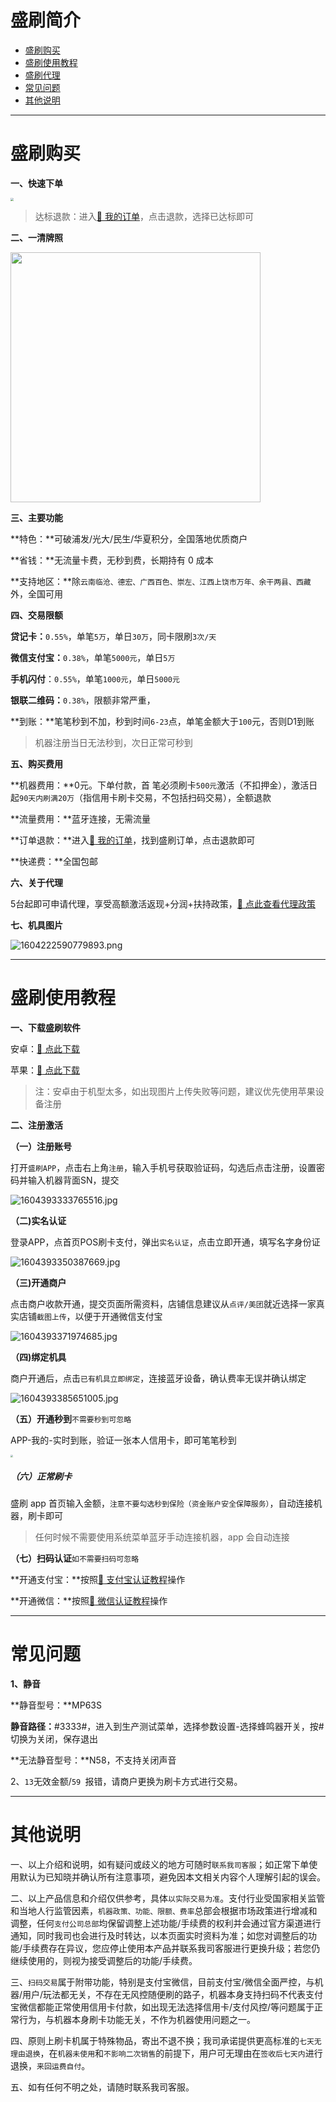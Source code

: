 # 盛刷简介

- [盛刷购买](#盛刷购买)
- [盛刷使用教程](#盛刷使用教程)
- [盛刷代理](agent/ss.md)
- [常见问题](#常见问题)
- [其他说明](#其他说明)

---

# 盛刷购买

**一、快速下单**

[<img src="https://cos.zjkmkj.com/media/2024/08/20/eab9d545a91e22304d50c8966e2c0c7e-2.webp" style="zoom:33%;" />](http://kmshop.zjkmkj.com/pages/goods_details/index?id=21)

> 达标退款：进入[:link: 我的订单](http://kmshop.zjkmkj.com/pages/users/order_list/index)，点击退款，选择已达标即可

**二、一清牌照**

<img src="https://cos.zjkmkj.com/media/2024/08/20/edeadb5545cd50fbd920e006a50357a3-2.webp" width=400 />

**三、主要功能**

**特色：**可破浦发/光大/民生/华夏积分，全国落地优质商户

**省钱：**无流量卡费，无秒到费，长期持有 0 成本

**支持地区：**除`云南临沧、德宏、广西百色、崇左、江西上饶市万年、余干两县、西藏`外，全国可用

**四、交易限额**

**贷记卡：**`0.55%`，单笔`5万`，单日`30万`，同卡限刷`3次/天`

**微信支付宝：**`0.38%`，单笔`5000元`，单日`5万`

**手机闪付**：`0.55%`，单笔`1000元`，单日`5000元`

**银联二维码：**`0.38%`，限额非常严重，

**到账：**笔笔秒到不加，秒到时间`6-23`点，单笔金额大于`100`元，否则D1到账

> 机器注册当日无法秒到，次日正常可秒到

**五、购买费用**

**机器费用：**0元。下单付款，首 笔必须刷卡`500元`激活（不扣押金），激活日起`90天内刷满20万`（指信用卡刷卡交易，不包括扫码交易），全额退款

**流量费用：**蓝牙连接，无需流量

**订单退款：**进入[:link: 我的订单](http://kmshop.zjkmkj.com/pages/users/order_list/index)，找到盛刷订单，点击退款即可

**快递费：**全国包邮

**六、关于代理**

5台起即可申请代理，享受高额激活返现+分润+扶持政策，[:link: 点此查看代理政策](agent/ss.md)

**七、机具图片**

![1604222590779893.png](https://cos.zjkmkj.com/media/2024/08/20/1ad9b983354b2448b821bceeaa549051-2.webp)

---

# 盛刷使用教程

**一、下载盛刷软件**

安卓：[:link: 点此下载](https://posimg.shengpay.com/mpos-static/download_ss/index.html)

苹果：[:link: 点此下载](https://apps.apple.com/cn/app/%E7%9B%9B%E5%88%B7/id1236610588)

> 注：安卓由于机型太多，如出现图片上传失败等问题，建议优先使用苹果设备注册

**二、注册激活**

**（一）注册账号**

打开`盛刷APP`，点击右上角`注册`，输入手机号获取验证码，勾选后点击注册，设置密码并输入机器背面SN，提交

![1604393333765516.jpg](https://cos.zjkmkj.com/media/2024/08/20/08b2229801dc49724210bcd5b1540955-2.webp)

**（二)实名认证**

登录APP，点首页POS刷卡支付，弹出`实名认证`，点击立即开通，填写名字身份证

![1604393350387669.jpg](https://cos.zjkmkj.com/media/2024/08/20/1f81991d6cfa04ac1ea93d0c625a935a-2.webp)

**（三)开通商户**

点击商户收款开通，提交页面所需资料，店铺信息建议从`点评/美团`就近选择一家真实店铺`截图上传`，以便于开通微信支付宝

![1604393371974685.jpg](https://cos.zjkmkj.com/media/2024/08/20/f2ffd800b9cc70ef0ddc1c7fb320fde1-2.webp)

**（四)绑定机具**

商户开通后，点击`已有机具立即绑定`，连接蓝牙设备，确认费率无误并确认绑定

![1604393385651005.jpg](https://cos.zjkmkj.com/media/2024/08/20/224df1a8f395ca6d5a64fceb5bed2c75-2.webp)

**（五）开通秒到**`不需要秒到可忽略`

APP-我的-实时到账，验证一张本人信用卡，即可笔笔秒到

<img src="https://cos.zjkmkj.com/media/2024/08/20/85281d2925092d2bfd95fbe4c4c6c777-2.webp" style="zoom:25%;" />

##### （六）正常刷卡

盛刷 app 首页输入金额，`注意不要勾选秒到保险（资金账户安全保障服务）`，自动连接机器，刷卡即可

> 任何时候不需要使用系统菜单蓝牙手动连接机器，app 会自动连接

**（七）扫码认证**`如不需要扫码可忽略`

**开通支付宝：**按照[:link: 支付宝认证教程](tool/zfbrz.md)操作

**开通微信：**按照[:link: 微信认证教程](tool/wxrz.md)操作

---

# 常见问题

**1、静音**

**静音型号：**MP63S

**静音路径：**#3333#，进入到生产测试菜单，选择参数设置-选择蜂鸣器开关，按#切换为关闭，保存退出

**无法静音型号：**N58，不支持关闭声音

2、`13`无效金额/`59 `报错，请商户更换为刷卡方式进行交易。

---

# 其他说明

一、以上介绍和说明，如有疑问或歧义的地方可随时`联系我司客服`；如正常下单使用默认为已知晓并确认所有注意事项，避免因本文相关内容个人理解引起的误会。

二、以上产品信息和介绍仅供参考，具体`以实际交易为准`。支付行业受国家相关监管和当地人行监管因素，`机器政策、功能、限额、费率`总部会根据市场政策进行增减和调整，任何`支付公司总部`均保留调整上述功能/手续费的权利并会通过官方渠道进行通知，同时我司也会进行及时转达，以本页面实时资料为准；如您对调整后的功能/手续费存在异议，您应停止使用本产品并联系我司客服进行更换升级；若您仍继续使用的，则视为接受调整后的功能/手续费。

三、`扫码交易`属于附带功能，特别是支付宝微信，目前支付宝/微信全面严控，与机器/用户/玩法都无关，不存在无风控随便刷的路子，机器本身支持扫码不代表支付宝微信都能正常使用信用卡付款，如出现无法选择信用卡/支付风控/等问题属于正常行为，与机器本身刷卡功能无关，不作为机器使用问题之一。

四、原则上刷卡机属于特殊物品，寄出不退不换；我司承诺提供更高标准的`七天无理由退换`，在`机器未使用`和`不影响二次销售`的前提下，用户可无理由在`签收后七天内`进行退换，`来回运费自付`。

五、如有任何不明之处，请随时联系我司客服。

